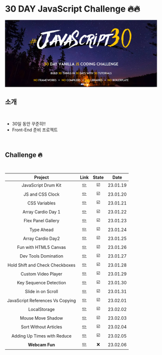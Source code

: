 # 30 DAY JavaScript Challenge 🔥🔥

<img src="./challenge.PNG">

<br />

## 소개

<br />

- 30일 동안 꾸준히!!
- Front-End 준비 프로젝트

<br />

## Challenge 🔥

<br />

|             Project              |                       Link                       | State |   Date   |
| :------------------------------: | :----------------------------------------------: | :---: | :------: |
|       JavaScript Drum Kit        |         [✏️](./JavaScript%20Drum%20Kit/)         |  ☑️   | 23.01.19 |
|         JS and CSS Clock         |         [✏️](./JS%20and%20CSS%20Clock/)          |  ☑️   | 23.01.20 |
|          CSS Variables           |             [✏️](./CSS%20Variables/)             |  ☑️   | 23.01.21 |
|        Array Cardio Day 1        |        [✏️](./Array%20Cardio%20Day%201/)         |  ☑️   | 23.01.22 |
|        Flex Panel Gallery        |         [✏️](./Flex%20Panel%20Gallery/)          |  ☑️   | 23.01.23 |
|            Type Ahead            |              [✏️](./Type%20Ahead/)               |  ☑️   | 23.01.24 |
|        Array Cardio Day2         |        [✏️](./Array%20Cardio%20Day%202/)         |  ☑️   | 23.01.25 |
|      Fun with HTML5 Canvas       |       [✏️](./Fun%20with%20HTML5%20Canvas/)       |  ☑️   | 23.01.26 |
|       Dev Tools Domination       |        [✏️](./Dev%20Tools%20Domination/)         |  ☑️   | 23.01.27 |
| Hold Shift and Check Checkboxes  | [✏️](./Hold%20Shift%20and%20Check%20Checkboxes/) |  ☑️   | 23.01.28 |
|       Custom Video Player        |         [✏️](./Custom%20Video%20Player/)         |  ☑️   | 23.01.29 |
|      Key Sequence Detection      |       [✏️](./Key%20Sequence%20Detection/)        |  ☑️   | 23.01.30 |
|        Slide in on Scroll        |        [✏️](./Slide%20in%20on%20Scroll/)         |  ☑️   | 23.01.31 |
| JavaScript References Vs Copying | [✏️](./JavaScript%20References%20VS%20Copying/)  |  ☑️   | 23.02.01 |
|           LocalStorage           |              [✏️](./LocalStorage/)               |  ☑️   | 23.02.02 |
|        Mouse Move Shadow         |          [✏️](./Mouse%20Move%20Shadow/)          |  ☑️   | 23.02.03 |
|      Sort Without Articles       |        [✏️](./Sort%20Without%20Articles/)        |  ☑️   | 23.02.04 |
|   Adding Up Times with Reduce    |   [✏️](./Adding%20Up%20Times%20with%20Reduce/)   |  ☑️   | 23.02.05 |
|          **Webcam Fun**          |              [✏️](./Webcam%20Fun/)               |  ❌   | 23.02.06 |

